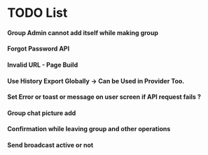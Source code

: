 # TODO List

#### Group Admin cannot add itself while making group
#### Forgot Password API
#### Invalid URL - Page Build
#### Use History Export Globally -> Can be Used in Provider Too.
#### Set Error or toast or message on user screen if API request fails ?
#### Group chat picture add
#### Confirmation while leaving group and other operations
#### Send broadcast active or not
